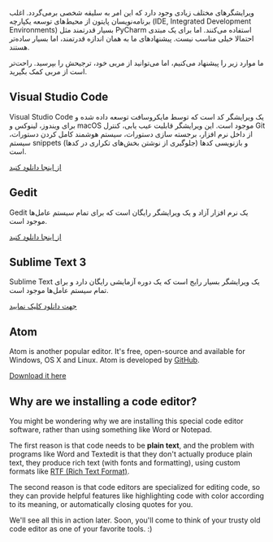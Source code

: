 ویرایشگرهای مختلف زیادی وجود دارد که این امر به سلیقه شخصی برمی‌گردد. اغلب برنامه‌نویسان پایتون از محیط‌های توسعه یکپارچه (IDE, Integrated Development Environments) بسیار قدرتمند مثل PyCharm استفاده می‌کنند. اما برای یک مبتدی احتمالا خیلی مناسب نیست. پیشنهادهای ما به همان اندازه قدرتمند، اما بسیار ساده‌تر هستند.

ما موارد زیر را پیشنهاد می‌کنیم، اما می‌توانید از مربی خود، ترجیحش را بپرسید. راحت‌تر است از مربی کمک بگیرید.

## Visual Studio Code

Visual Studio Code یک ویرایشگر کد است که توسط مایکروسافت توسعه داده شده و برای ویندوز، لینوکس و macOS موجود است. این ویرایشگر قابلیت عیب یابی، کنترل Git از داخل نرم افزار، برجسته سازی دستورات، سیستم هوشمند کامل کردن دستورات، سیستم snippets (جلوگیری از نوشتن بخش‌های تکراری در کدها) و بازنویسی کدها است.

[از اینجا دانلود کنید](https://code.visualstudio.com/download)

## Gedit

Gedit یک نرم افزار آزاد و یک ویرایشگر رایگان است که برای تمام سیستم عامل‌ها موجود است.

[از اینجا دانلود کنید](https://wiki.gnome.org/Apps/Gedit#Download)

## Sublime Text 3

Sublime Text یک ویرایشگر بسیار رایج است که یک دوره آزمایشی رایگان دارد و برای تمام سیستم عامل‌ها موجود است.

[جهت دانلود کلیک نمایید](https://www.sublimetext.com/3)

## Atom

Atom is another popular editor. It's free, open-source and available for Windows, OS X and Linux. Atom is developed by [GitHub](https://github.com/).

[Download it here](https://atom.io/)

## Why are we installing a code editor?

You might be wondering why we are installing this special code editor software, rather than using something like Word or Notepad.

The first reason is that code needs to be **plain text**, and the problem with programs like Word and Textedit is that they don't actually produce plain text, they produce rich text (with fonts and formatting), using custom formats like [RTF (Rich Text Format)](https://en.wikipedia.org/wiki/Rich_Text_Format).

The second reason is that code editors are specialized for editing code, so they can provide helpful features like highlighting code with color according to its meaning, or automatically closing quotes for you.

We'll see all this in action later. Soon, you'll come to think of your trusty old code editor as one of your favorite tools. :)